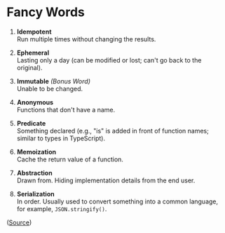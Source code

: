 # Fancy Words

1. **Idempotent**  
   Run multiple times without changing the results.

2. **Ephemeral**  
   Lasting only a day (can be modified or lost; can't go back to the original).

3. **Immutable** *(Bonus Word)*  
   Unable to be changed.

4. **Anonymous**  
   Functions that don't have a name.

5. **Predicate**  
   Something declared (e.g., "is" is added in front of function names; similar to types in TypeScript).

6. **Memoization**  
   Cache the return value of a function.

7. **Abstraction**  
   Drawn from. Hiding implementation details from the end user.

8. **Serialization**  
   In order. Usually used to convert something into a common language, for example, `JSON.stringify()`.

([Source](https://www.youtube.com/watch?v=4Zc9ci9L5wY))